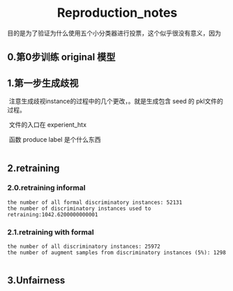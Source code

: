 # <center>Reproduction\_notes</center>

​		目的是为了验证为什么使用五个小分类器进行投票，这个似乎很没有意义，因为

## 0.第0步训练 original 模型



## 1.第一步生成歧视

​		注意生成歧视instance的过程中的几个更改，。就是生成包含 seed 的 pkl文件的过程。

​		文件的入口在 experient\_htx

​		函数 produce label 是个什么东西

```

```



## 2.retraining

### 2.0.retraining informal

```
the number of all formal discriminatory instances: 52131
the number of discriminatory instances used to retraining:1042.6200000000001
```



### 2.1.retraining with formal

```
the number of all discriminatory instances: 25972
the number of augment samples from discriminatory instances (5%): 1298
```



```

```



## 3.Unfairness

